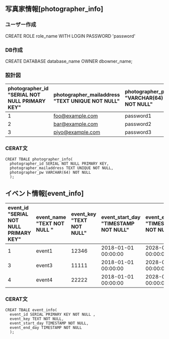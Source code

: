## 写真家情報[photographer_info]

### ユーザー作成

CREATE ROLE role_name WITH LOGIN PASSWORD 'password'

### DB作成

CREATE DATABASE database_name OWNER dbowner_name;

### 設計図

|photographer_id "SERIAL NOT NULL PRIMARY KEY"|photographer_mailaddress "TEXT UNIQUE NOT NULL"|photographer_pw "VARCHAR(64) NOT NULL"|
|:-- |:-- |:-- |
|1|foo@example.com|password1|
|2|bar@example.com|password2|
|3|piyo@example.com|password3|

### CERAT文

```
CREAT TBALE photographer_info(
  photographer_id SERIAL NOT NULL PRIMARY KEY,
  photographer_mailaddress TEXT UNIQUE NOT NULL,
  photographer_pw VARCHAR(64) NOT NULL
  );
```


## イベント情報[event_info]

|event_id "SERIAL NOT NULL PRIMARY KEY"|event_name "TEXT NOT NULL "|event_key "TEXT NOT NULL"|event_start_day "TIMESTAMP NOT NULL"|event_end_day "TIMESTAMP NOT NULL"|photographer_id "INTEGER  NOT NULL"
|:-- |:-- |:-- |:-- |:-- |:--|
|1|event1|12346|2018-01-01 00:00:00|2028-01-01 00:00:00|1|
|3|event3|11111|2018-01-01 00:00:00|2028-01-01 00:00:00|1|
|4|event4|22222|2018-01-01 00:00:00|2028-01-01 00:00:00|3|

### CERAT文

```
CREAT TBALE event_info(
  event_id SERIAL PRIMARY KEY NOT NULL ,
  event_key TEXT NOT NULL,
  event_start_day TIMESTAMP NOT NULL,
  event_end_day TIMESTAMP NOT NULL
  );
```